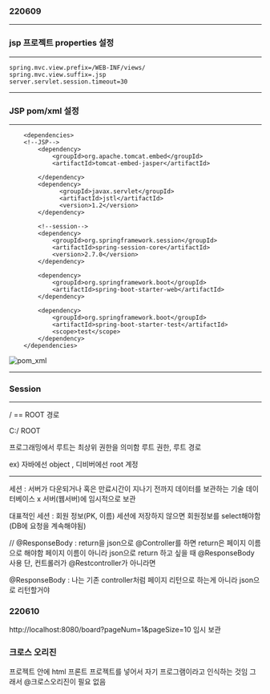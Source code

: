 ### 220609

---
### jsp 프로젝트 properties 설정
---
```
spring.mvc.view.prefix=/WEB-INF/views/
spring.mvc.view.suffix=.jsp
server.servlet.session.timeout=30
```


---
### JSP pom/xml 설정
---
```
	<dependencies>
	<!--JSP-->
		<dependency>
		    <groupId>org.apache.tomcat.embed</groupId>
		    <artifactId>tomcat-embed-jasper</artifactId>
		    
		</dependency>
		<dependency> 
			  <groupId>javax.servlet</groupId> 
			  <artifactId>jstl</artifactId> 
			  <version>1.2</version> 
		</dependency>
		
		<!--session-->
		<dependency>
		    <groupId>org.springframework.session</groupId>
		    <artifactId>spring-session-core</artifactId>
		    <version>2.7.0</version>
		</dependency>
		
		<dependency>
			<groupId>org.springframework.boot</groupId>
			<artifactId>spring-boot-starter-web</artifactId>
		</dependency>

		<dependency>
			<groupId>org.springframework.boot</groupId>
			<artifactId>spring-boot-starter-test</artifactId>
			<scope>test</scope>
		</dependency>
	</dependencies>
```
![pom_xml](https://user-images.githubusercontent.com/96815399/172775271-bde5acb2-4045-42b3-ac04-a86cdf4fce30.PNG)




---
### Session
---


/ == ROOT 경로 

C:/ ROOT 
 
프로그래밍에서 루트는 최상위 권한을 의미함
루트 권한, 루트 경로 


ex) 자바에선 object , 디비버에선 root 계정 


--- 
세션 :  서버가 다운되거나 혹은 만료시간이 지나기 전까지 데이터를 보관하는 기술
데이터베이스 x
서버(웹서버)에 임시적으로 보관

대표적인 세션 : 회원 정보(PK, 이름)
세션에 저장하지 않으면 회원정보를 select해야함(DB에 요청을 계속해야됨)



// @ResponseBody : return을 json으로 @Controller를 하면  return은 페이지 이름으로 해야함 
페이지 이름이 아니라 json으로 return 하고 싶을 때 @ResponseBody  사용
단,  컨트롤러가 @Restcontroller가 아니라면 

@ResponseBody  : 나는 기존 controller처럼 페이지 리턴으로 하는게  아니라 json으로 리턴할거야



### 220610

http://localhost:8080/board?pageNum=1&pageSize=10 임시 보관



### 크로스 오리진

프로젝트 안에 html 프론트 프로젝트를 넣어서 
자기 프로그램이라고 인식하는 것임 
그래서 @크로스오리진이 필요 없음